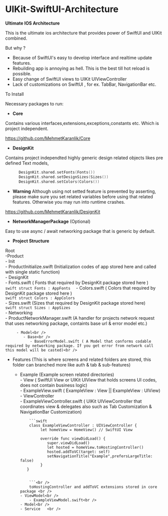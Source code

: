 # UIKit-SwiftUI-Architecture

**Ultimate IOS Architecture** 


This is the ultimate ios architecture that provides power of SwiftUI and UIKit combined.

But why ? 

- Because of SwiftUI's easy to develop interface and realtime update features.
- Rebuilding app is annoying as hell. This is the best till hot reload is possible.
- Easy change of SwiftUI views to UIKit UIViewController
- Lack of customizations on SwiftUI , for ex. TabBar, NavigationBar etc.

To Install 

Necessary packages to run:

- **Core**

Contains various interfaces,extensions,exceptions,constants etc. Which is project independent.

https://github.com/MehmetKaranlik/Core

- **DesignKit**

Contains project independted highly generic design related objects likes pre defined Text models,


```swift
      DesignKit.shared.setFonts(Fonts())
      DesignKit.shared.setDesignSizes(Sizes())
      DesignKit.shared.setColors(Colors())
```

- **Warning** 
Although using not setted feature is prevented by asserting, please make sure you set related variables before using that related features.
Otherwise you may run into runtime crashes.

https://github.com/MehmetKaranlik/DesignKit

- **NetworkManagerPackage** (Optional)

Easy to use async / await  networking package that is generic by default.



- **Project Structure** 


Root<br />
   -Product<br />
         - Init<br />
            - ProductInitialize.swift (Initialization codes of app stored here and called with single static function)<br />
         - DesignKit<br />
            - Fonts.swift ( Fonts that required by DesignKit package stored here )<br />
            ````swift
            struct Fonts : AppFonts 
            ````
            - Colors.swift ( Colors that required by DesignKit package stored here )<br />
            ```swift
            struct Colors : AppColors 
            ```<br />
            - Sizes.swift (Sizes that required by DesignKit package stored here)<br />
            ```swift
            struct Sizes : AppSizes
            ```<br />
         - Networking<br />
            - ProductNetworkManager.swift (A handler for projects network request that uses networking package, containts base url & error model etc.)<br />
         
         - Model<br />
            - Base<br />
               - BaseErrorModel.swift ( A Model that conforms codable required by networking package. If you get error from network call this model will be casted)<br />
         
   - Features (This is where screens and related folders are stored, this folder can branched more like auth & tab & sub-features)<br />
      - Example (Example screen related directories)<br />
            - View ( SwiftUI View or UIKit UIView that holds screens UI codes, does not contain business logic)<br />
                - ExampleView.swift ( ExampleView : View || ExampleView : UIView)<br />
            - ViewController<br />
                - ExampleViewController.swift ( UIKit UIViewController that coordinates view & delegates also such as Tab Customization & NavigationBar Customization)<br />
                
                ```swift
                class ExampleViewController : UIViewController {
                     let homeView = HomeView() // SwiftUI View
   
                     override func viewDidLoad() {
                        super.viewDidLoad()
                        let hosted = homeView.toHostingController()
                        hosted.addToVC(target: self)
                        setNavigationTitle("Example",prefersLargeTitle: false)
                     }
               }


                ```<br />
                toHostingController and addToVC extensions stored in core package <br />
            - ViewModel<br />
                - ExampleViewModel.swift<br />
            - Model<br />
            - Service   <br />
            
         
            
      
      

